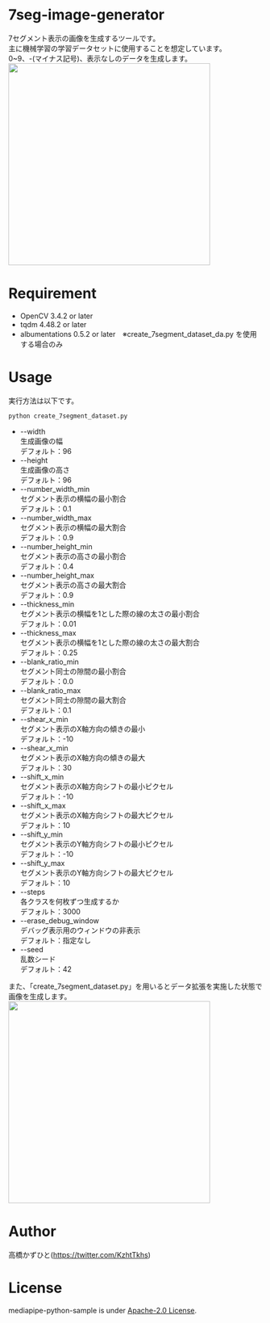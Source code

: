 # 7seg-image-generator
7セグメント表示の画像を生成するツールです。<br>
主に機械学習の学習データセットに使用することを想定しています。<br>
0~9、-(マイナス記号)、表示なしのデータを生成します。<br>
<img src="https://user-images.githubusercontent.com/37477845/118017307-6c16de80-b391-11eb-9fc2-547f66f59e9f.png" width="400px">

# Requirement 
* OpenCV 3.4.2 or later
* tqdm 4.48.2 or later
* albumentations 0.5.2 or later　※create_7segment_dataset_da.py を使用する場合のみ

# Usage
実行方法は以下です。
```bash
python create_7segment_dataset.py
```
* --width<br>
生成画像の幅<br>
デフォルト：96
* --height<br>
生成画像の高さ<br>
デフォルト：96
* --number_width_min<br>
セグメント表示の横幅の最小割合<br>
デフォルト：0.1
* --number_width_max<br>
セグメント表示の横幅の最大割合<br>
デフォルト：0.9
* --number_height_min<br>
セグメント表示の高さの最小割合<br>
デフォルト：0.4
* --number_height_max<br>
セグメント表示の高さの最大割合<br>
デフォルト：0.9
* --thickness_min<br>
セグメント表示の横幅を1とした際の線の太さの最小割合<br>
デフォルト：0.01
* --thickness_max<br>
セグメント表示の横幅を1とした際の線の太さの最大割合<br>
デフォルト：0.25
* --blank_ratio_min<br>
セグメント同士の隙間の最小割合<br>
デフォルト：0.0
* --blank_ratio_max<br>
セグメント同士の隙間の最大割合<br>
デフォルト：0.1
* --shear_x_min<br>
セグメント表示のX軸方向の傾きの最小<br>
デフォルト：-10
* --shear_x_min<br>
セグメント表示のX軸方向の傾きの最大<br>
デフォルト：30
* --shift_x_min<br>
セグメント表示のX軸方向シフトの最小ピクセル<br>
デフォルト：-10
* --shift_x_max<br>
セグメント表示のX軸方向シフトの最大ピクセル<br>
デフォルト：10
* --shift_y_min<br>
セグメント表示のY軸方向シフトの最小ピクセル<br>
デフォルト：-10
* --shift_y_max<br>
セグメント表示のY軸方向シフトの最大ピクセル<br>
デフォルト：10
* --steps<br>
各クラスを何枚ずつ生成するか<br>
デフォルト：3000
* --erase_debug_window<br>
デバッグ表示用のウィンドウの非表示<br>
デフォルト：指定なし
* --seed<br>
乱数シード<br>
デフォルト：42

また、「create_7segment_dataset.py」を用いるとデータ拡張を実施した状態で画像を生成します。<br>
<img src="https://user-images.githubusercontent.com/37477845/118017348-7638dd00-b391-11eb-86e1-5fa2f32fcda4.png" width="400px">

# Author
高橋かずひと(https://twitter.com/KzhtTkhs)
 
# License 
mediapipe-python-sample is under [Apache-2.0 License](LICENSE).
